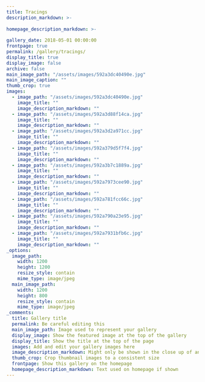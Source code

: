 ```yaml
---
title: Tracings
description_markdown: >-
  
homepage_description_markdown: >-
  
gallery_date: 2018-05-01 00:00:00
frontpage: true
permalink: /gallery/tracings/
display_title: true
display_image: false
archive: false
main_image_path: "/assets/images/592a3dc40490e.jpg"
main_image_caption: ""
thumb_crop: true
images:
  - image_path: "/assets/images/592a3dc40490e.jpg"
    image_title: ""
    image_description_markdown: ""
  - image_path: "/assets/images/592a3d88f14ca.jpg"
    image_title: ""
    image_description_markdown: ""
  - image_path: "/assets/images/592a3d2a971cc.jpg"
    image_title: ""
    image_description_markdown: ""
  - image_path: "/assets/images/592a379d5f7f4.jpg"
    image_title: ""
    image_description_markdown: ""
  - image_path: "/assets/images/592a3b7c1889a.jpg"
    image_title: ""
    image_description_markdown: ""
  - image_path: "/assets/images/592a7973cee90.jpg"
    image_title: ""
    image_description_markdown: ""
  - image_path: "/assets/images/592a781fcc66c.jpg"
    image_title: ""
    image_description_markdown: ""
  - image_path: "/assets/images/592a790a23e95.jpg"
    image_title: ""
    image_description_markdown: ""
  - image_path: "/assets/images/592a7931bfb6c.jpg"
    image_title: ""
    image_description_markdown: ""
_options:
  image_path:
    width: 1200
    height: 1200
    resize_style: contain
    mime_type: image/jpeg
  main_image_path:
    width: 1200
    height: 800
    resize_style: contain
    mime_type: image/jpeg
_comments:
  title: Gallery title
  permalink: Be careful editing this
  main_image_path: Image used to represent your gallery
  display_image: Show the featured image at the top of the gallery
  display_title: Show the title at the top of the page
  images: Add and edit your gallery images here
  image_description_markdown: Might only be shown in the close up of an image
  thumb_crop: Crop thumbnail images to a consistent size
  frontpage: Show this gallery on the homepage
  homepage_description_markdown: Text used on homepage if shown
---
```

